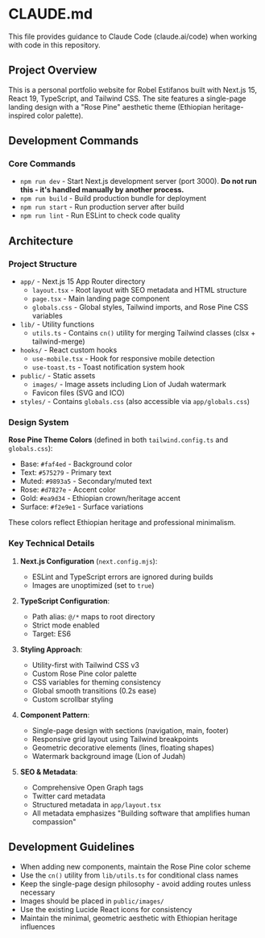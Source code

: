 # CLAUDE.md

This file provides guidance to Claude Code (claude.ai/code) when working with code in this repository.

## Project Overview

This is a personal portfolio website for Robel Estifanos built with Next.js 15, React 19, TypeScript, and Tailwind CSS. The site features a single-page landing design with a "Rose Pine" aesthetic theme (Ethiopian heritage-inspired color palette).

## Development Commands

### Core Commands
- `npm run dev` - Start Next.js development server (port 3000). **Do not run this - it's handled manually by another process.**
- `npm run build` - Build production bundle for deployment
- `npm run start` - Run production server after build
- `npm run lint` - Run ESLint to check code quality

## Architecture

### Project Structure
- `app/` - Next.js 15 App Router directory
  - `layout.tsx` - Root layout with SEO metadata and HTML structure
  - `page.tsx` - Main landing page component
  - `globals.css` - Global styles, Tailwind imports, and Rose Pine CSS variables
- `lib/` - Utility functions
  - `utils.ts` - Contains `cn()` utility for merging Tailwind classes (clsx + tailwind-merge)
- `hooks/` - React custom hooks
  - `use-mobile.tsx` - Hook for responsive mobile detection
  - `use-toast.ts` - Toast notification system hook
- `public/` - Static assets
  - `images/` - Image assets including Lion of Judah watermark
  - Favicon files (SVG and ICO)
- `styles/` - Contains `globals.css` (also accessible via `app/globals.css`)

### Design System

**Rose Pine Theme Colors** (defined in both `tailwind.config.ts` and `globals.css`):
- Base: `#faf4ed` - Background color
- Text: `#575279` - Primary text
- Muted: `#9893a5` - Secondary/muted text
- Rose: `#d7827e` - Accent color
- Gold: `#ea9d34` - Ethiopian crown/heritage accent
- Surface: `#f2e9e1` - Surface variations

These colors reflect Ethiopian heritage and professional minimalism.

### Key Technical Details

1. **Next.js Configuration** (`next.config.mjs`):
   - ESLint and TypeScript errors are ignored during builds
   - Images are unoptimized (set to `true`)

2. **TypeScript Configuration**:
   - Path alias: `@/*` maps to root directory
   - Strict mode enabled
   - Target: ES6

3. **Styling Approach**:
   - Utility-first with Tailwind CSS v3
   - Custom Rose Pine color palette
   - CSS variables for theming consistency
   - Global smooth transitions (0.2s ease)
   - Custom scrollbar styling

4. **Component Pattern**:
   - Single-page design with sections (navigation, main, footer)
   - Responsive grid layout using Tailwind breakpoints
   - Geometric decorative elements (lines, floating shapes)
   - Watermark background image (Lion of Judah)

5. **SEO & Metadata**:
   - Comprehensive Open Graph tags
   - Twitter card metadata
   - Structured metadata in `app/layout.tsx`
   - All metadata emphasizes "Building software that amplifies human compassion"

## Development Guidelines

- When adding new components, maintain the Rose Pine color scheme
- Use the `cn()` utility from `lib/utils.ts` for conditional class names
- Keep the single-page design philosophy - avoid adding routes unless necessary
- Images should be placed in `public/images/`
- Use the existing Lucide React icons for consistency
- Maintain the minimal, geometric aesthetic with Ethiopian heritage influences
